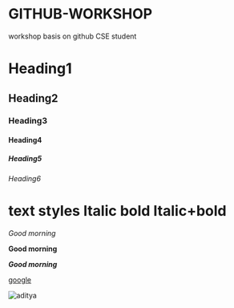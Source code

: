 # GITHUB-WORKSHOP
workshop basis on github
CSE student
# Heading1
## Heading2
### Heading3
#### Heading4
##### Heading5
###### Heading6

# text styles Italic bold Italic+bold

*Good morning*

**Good morning**

***Good morning***

[google](www.google.com)

![aditya](https://encrypted-tbn0.gstatic.com/images?q=tbn:ANd9GcQSoP7wxhUR5QEf9UHgy833rEm4NnC0O2IvUg&usqp=CAU)

